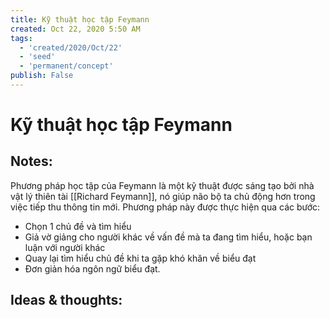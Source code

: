 ```yaml
---
title: Kỹ thuật học tập Feymann
created: Oct 22, 2020 5:50 AM
tags:
  - 'created/2020/Oct/22'
  - 'seed'
  - 'permanent/concept'
publish: False
---
```

# Kỹ thuật học tập Feymann

## Notes:

Phương pháp học tập của Feymann là một kỹ thuật được sáng tạo bởi nhà vật lý thiên tài [[Richard Feymann]], nó giúp não bộ ta chủ động hơn trong việc tiếp thu thông tin mới. Phương pháp này được thực hiện qua các bước:

- Chọn 1 chủ đề và tìm hiểu
- Giả vờ giảng cho người khác về vấn đề mà ta đang tìm hiểu, hoặc bạn luận với người khác
- Quay lại tìm hiểu chủ đề khi ta gặp khó khăn về biểu đạt
- Đơn giản hóa ngôn ngữ biểu đạt.

## Ideas & thoughts:
